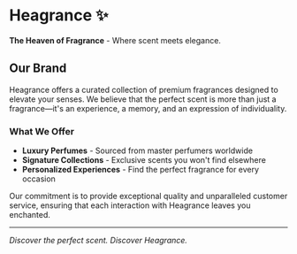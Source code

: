 # Heagrance ✨

**The Heaven of Fragrance** - Where scent meets elegance.

## Our Brand

Heagrance offers a curated collection of premium fragrances designed to elevate your senses. We believe that the perfect scent is more than just a fragrance—it's an experience, a memory, and an expression of individuality.

### What We Offer

- **Luxury Perfumes** - Sourced from master perfumers worldwide
- **Signature Collections** - Exclusive scents you won't find elsewhere
- **Personalized Experiences** - Find the perfect fragrance for every occasion

Our commitment is to provide exceptional quality and unparalleled customer service, ensuring that each interaction with Heagrance leaves you enchanted.

---

*Discover the perfect scent. Discover Heagrance.*
